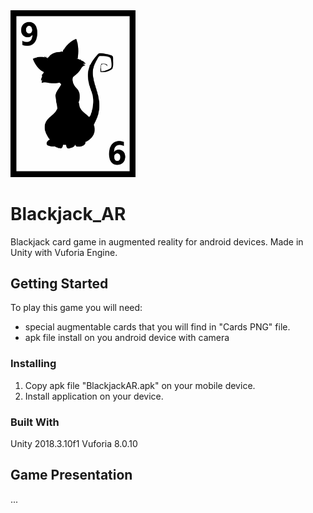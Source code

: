 <img src="Cards PNG/karta9.png" width="200">

# Blackjack_AR
Blackjack card game in augmented reality for android devices. Made in Unity with Vuforia Engine.

## Getting Started

To play this game you will need:
- special augmentable cards that you will find in "Cards PNG" file.
- apk file install on you android device with camera

### Installing

1. Copy apk file "BlackjackAR.apk" on your mobile device.
2. Install application on your device.

### Built With

Unity 2018.3.10f1
Vuforia 8.0.10

## Game Presentation

...
